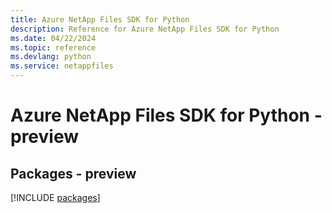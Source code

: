 ```yaml
---
title: Azure NetApp Files SDK for Python
description: Reference for Azure NetApp Files SDK for Python
ms.date: 04/22/2024
ms.topic: reference
ms.devlang: python
ms.service: netappfiles
---
```

# Azure NetApp Files SDK for Python - preview
## Packages - preview
[!INCLUDE [packages](netapp-files-index.md)]